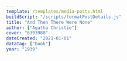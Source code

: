 ```yaml
---
template: /templates/media-posts.html
buildScript: "/scripts/formatPostDetails.js"
title: "And Then There Were None"
author: ["Agatha Christie"]
cover: "6393980"
dateCreated: "2021-01-01"
dataTag: ["book"]
year: "1939"
---
```

